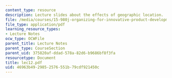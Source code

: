 ```yaml
---
content_type: resource
description: Lecture slides about the effects of geographic location.
file: /media/courses/15-980j-organizing-for-innovative-product-development-spring-2007/46963b4929852576551b79cdf921450c_lec12.pdf
file_type: application/pdf
learning_resource_types:
- Lecture Notes
ocw_type: OCWFile
parent_title: Lecture Notes
parent_type: CourseSection
parent_uid: 375820af-ddad-578a-82d6-b9686bf8f3fa
resourcetype: Document
title: lec12.pdf
uid: 46963b49-2985-2576-551b-79cdf921450c
---
```

